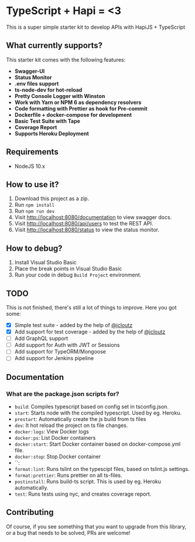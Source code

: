 # TypeScript + Hapi = <3

This is a super simple starter kit to develop APIs with HapiJS + TypeScript

## What currently supports? 

This starter kit comes with the following features: 

- **Swagger-UI** 
- **Status Monitor**
- **.env files support**
- **ts-node-dev for hot-reload**
- **Pretty Console Logger with Winston** 
- **Work with Yarn or NPM 6 as dependency resolvers**
- **Code formatting with Prettier as hook for Pre-commit**
- **Dockerfile + docker-compose for development**
- **Basic Test Suite with Tape**
- **Coverage Report**
- **Supports Heroku Deployment**

## Requirements

* NodeJS 10.x

## How to use it? 

1. Download this project as a zip.
2. Run `npm install`
3. Run `npm run dev`
4. Visit [http://localhost:8080/documentation](http://localhost:8080/documentation) to view swagger docs.
5. Visit [http://localhost:8080/api/users](http://localhost:8080/api/users) to test the REST API.
6. Visit [http://localhost:8080/status](http://localhost:8080/status) to view the status monitor.

## How to debug?
1. Install Visual Studio Basic
2. Place the break points in Visual Studio Basic
3. Run your code in debug `Build Project` environment.

## TODO

This is not finished, there's still a lot of things to improve. Here you got some:

- [X] Simple test suite - added by the help of [@jcloutz](https://github.com/jcloutz)
- [X] Add support for test coverage - added by the help of [@jcloutz](https://github.com/jcloutz)
- [ ] Add GraphQL support
- [ ] Add support for Auth with JWT or Sessions
- [ ] Add support for TypeORM/Mongoose
- [ ] Add support for Jenkins pipeline

## Documentation

### What are the package.json scripts for?

* `build`: Compiles typescript based on config set in tsconfig.json.
* `start`: Starts node with the compiled typescript. Used by eg. Heroku.
* `prestart`: Automatically create the js build from ts files
* `dev`: It hot reload the project on ts file changes.
* `docker:logs`: View Docker logs
* `docker:ps`: List Docker containers
* `docker:start`: Start Docker container based on docker-compose.yml file.
* `docker:stop`: Stop Docker container
* ``: 
* `format:lint`: Runs tslint on the typescipt files, based on tslint.js settings.
* `format:prettier`: Runs prettier on all ts-files.
* `postinstall`: Runs build-ts script. This is used by eg. Heroku automatically.
* `test`: Runs tests using nyc, and creates coverage report.

## Contributing

Of course, if you see something that you want to upgrade from this library, or a bug that needs to be solved, PRs are welcome!
